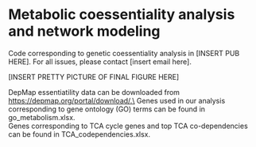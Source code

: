 # Metabolic coessentiality analysis and network modeling

Code corresponding to genetic coessentiality analysis in [INSERT PUB HERE]. For all issues, please contact [insert email here].

[INSERT PRETTY PICTURE OF FINAL FIGURE HERE]


DepMap essentiatility data can be downloaded from https://depmap.org/portal/download/.\
Genes used in our analysis corresponding to gene ontology (GO) terms can be found in go_metabolism.xlsx.\
Genes corresponding to TCA cycle genes and top TCA co-dependencies can be found in TCA_codependencies.xlsx.
